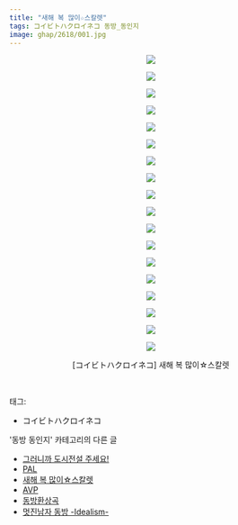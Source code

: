 ```yaml
---
title: "새해 복 많이☆스칼렛"
tags: コイビトハクロイネコ 동방_동인지
image: ghap/2618/001.jpg
---
```

<div class="article">
<p style="text-align: center; clear: none; float: none;"><img src="{{ site.nasurl }}/ghap/2618/001.jpg"/></p>
<p style="text-align: center; clear: none; float: none;"><img src="{{ site.nasurl }}/ghap/2618/002.jpg"/></p>
<p style="text-align: center; clear: none; float: none;"><img src="{{ site.nasurl }}/ghap/2618/003.jpg"/></p>
<p style="text-align: center; clear: none; float: none;"><img src="{{ site.nasurl }}/ghap/2618/004.jpg"/></p>
<p style="text-align: center; clear: none; float: none;"><img src="{{ site.nasurl }}/ghap/2618/005.jpg"/></p>
<p style="text-align: center; clear: none; float: none;"><img src="{{ site.nasurl }}/ghap/2618/006.jpg"/></p>
<p style="text-align: center; clear: none; float: none;"><img src="{{ site.nasurl }}/ghap/2618/007.jpg"/></p>
<p style="text-align: center; clear: none; float: none;"><img src="{{ site.nasurl }}/ghap/2618/008.jpg"/></p>
<p style="text-align: center; clear: none; float: none;"><img src="{{ site.nasurl }}/ghap/2618/009.jpg"/></p>
<p style="text-align: center; clear: none; float: none;"><img src="{{ site.nasurl }}/ghap/2618/010.jpg"/></p>
<p style="text-align: center; clear: none; float: none;"><img src="{{ site.nasurl }}/ghap/2618/011.jpg"/></p>
<p style="text-align: center; clear: none; float: none;"><img src="{{ site.nasurl }}/ghap/2618/012.jpg"/></p>
<p style="text-align: center; clear: none; float: none;"><img src="{{ site.nasurl }}/ghap/2618/013.jpg"/></p>
<p style="text-align: center; clear: none; float: none;"><img src="{{ site.nasurl }}/ghap/2618/014.jpg"/></p>
<p style="text-align: center; clear: none; float: none;"><img src="{{ site.nasurl }}/ghap/2618/015.jpg"/></p>
<p style="text-align: center; clear: none; float: none;"><img src="{{ site.nasurl }}/ghap/2618/016.jpg"/></p>
<p style="text-align: center; clear: none; float: none;"><img src="{{ site.nasurl }}/ghap/2618/017.jpg"/></p>
<p style="text-align: center; clear: none; float: none;"><img src="{{ site.nasurl }}/ghap/2618/018.jpg"/></p>
<p style="text-align: center; clear: none; float: none;">[コイビトハクロイネコ] 새해 복 많이☆스칼렛</p>
<p><br/></p>
</div><div class="tagTrail">
<p>태그: </p>
<ul>
<li>コイビトハクロイネコ</li>
</ul>
</div><div class="another">
<p>'동방 동인지' 카테고리의 다른 글</p>
<ul>
<li><a href="/2016-10-17-ghap_2620">그러니까 도시전설 주세요!</a></li>
<li><a href="/2016-10-17-ghap_2619">PAL</a></li>
<li><a href="/2016-10-16-ghap_2618">새해 복 많이☆스칼렛</a></li>
<li><a href="/2016-10-16-ghap_2617">AVP</a></li>
<li><a href="/2016-10-16-ghap_2615">동방환상곡</a></li>
<li><a href="/2016-10-16-ghap_2613">멋진남자 동방 -Idealism-</a></li>
</ul>
</div><div class="cb_module cb_fluid">
<div class="cb_wrt cb_profile">
</div><!-- commentList close -->
</div>